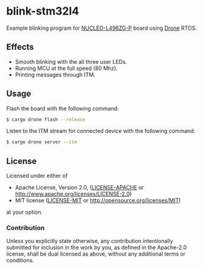 blink-stm32l4
=============

Example blinking program for [NUCLEO-L496ZG-P][nucleo-l496zg-p] board using
[Drone][drone] RTOS.

## Effects

* Smooth blinking with the all three user LEDs.
* Running MCU at the full speed (80 Mhz).
* Printing messages through ITM.

## Usage

Flash the board with the following command:

```sh
$ cargo drone flash --release
```

Listen to the ITM stream for connected device with the following command:

```sh
$ cargo drone server --itm
```

## License

Licensed under either of

 * Apache License, Version 2.0, ([LICENSE-APACHE](LICENSE-APACHE) or
   http://www.apache.org/licenses/LICENSE-2.0)
 * MIT license ([LICENSE-MIT](LICENSE-MIT) or
   http://opensource.org/licenses/MIT)

at your option.

### Contribution

Unless you explicitly state otherwise, any contribution intentionally submitted
for inclusion in the work by you, as defined in the Apache-2.0 license, shall be
dual licensed as above, without any additional terms or conditions.

[drone]: https://github.com/valff/drone
[nucleo-l496zg-p]: http://www.st.com/en/evaluation-tools/nucleo-l496zg-p.html
